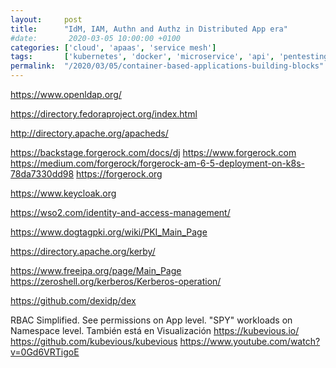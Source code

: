 ```yaml
---
layout:     post
title:      "IdM, IAM, Authn and Authz in Distributed App era"
#date:       2020-03-05 10:00:00 +0100
categories: ['cloud', 'apaas', 'service mesh'] 
tags:       ['kubernetes', 'docker', 'microservice', 'api', 'pentesting','fuzzing']
permalink:  "/2020/03/05/container-based-applications-building-blocks"
---
```


https://www.openldap.org/

https://directory.fedoraproject.org/index.html

http://directory.apache.org/apacheds/

https://backstage.forgerock.com/docs/dj
https://www.forgerock.com
https://medium.com/forgerock/forgerock-am-6-5-deployment-on-k8s-78da7330dd98
https://forgerock.org


https://www.keycloak.org

https://wso2.com/identity-and-access-management/

https://www.dogtagpki.org/wiki/PKI_Main_Page


https://directory.apache.org/kerby/


https://www.freeipa.org/page/Main_Page
https://zeroshell.org/kerberos/Kerberos-operation/

https://github.com/dexidp/dex

<!-- more -->

RBAC Simplified. See permissions on App level. "SPY" workloads on Namespace level.
También está en Visualización
https://kubevious.io/
https://github.com/kubevious/kubevious
https://www.youtube.com/watch?v=0Gd6VRTigoE
